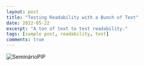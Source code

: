 ```yaml
---
layout: post
title: "Testing Readability with a Bunch of Text"
date: 2022-05-22
excerpt: "A ton of text to test readability."
tags: [sample post, readability, test]
comments: true
---
```


![SeminárioPIP](https://github.com/mavilacamilla/camilla/assets/94465501/8ba6ebed-710d-459b-a288-e5e43896433d)
